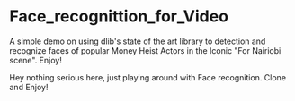# Face_recognittion_for_Video
A simple demo on using dlib's state of the art library to detection and recognize faces of popular Money Heist Actors in the Iconic "For Nairiobi scene". Enjoy! 

Hey nothing serious here, just playing around with Face recognition. Clone and Enjoy!
